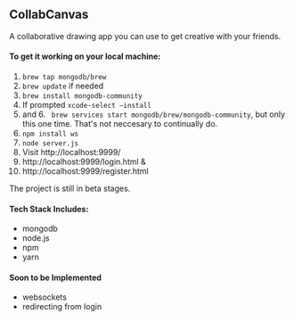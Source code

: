 ## CollabCanvas

A collaborative drawing app you can use to get creative with your friends.

#### To get it working on your local machine:

1. `brew tap mongodb/brew`
2. `brew update` if needed
3. `brew install mongodb-community`
4. If prompted `xcode-select –install`
5. and 6.	` brew services start mongodb/brew/mongodb-community`, but only this one time. That's not neccesary to continually do. 
6. `npm install ws`
7. `node server.js`
8. Visit http://localhost:9999/
9. http://localhost:9999/login.html
& 
10. http://localhost:9999/register.html 

The project is still in beta stages. 

#### Tech Stack Includes:
- mongodb
- node.js
- npm
- yarn 

#### Soon to be Implemented 
- websockets
- redirecting from login